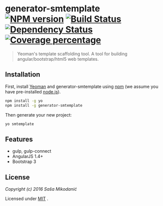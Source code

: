 # generator-smtemplate [![NPM version][npm-image]][npm-url] [![Build Status][travis-image]][travis-url] [![Dependency Status][daviddm-image]][daviddm-url] [![Coverage percentage][coveralls-image]][coveralls-url]
> Yeoman&#39;s template scaffolding tool. A tool for building angular/bootstrap/html5 web templates.

## Installation

First, install [Yeoman](http://yeoman.io) and generator-smtemplate using [npm](https://www.npmjs.com/) (we assume you have pre-installed [node.js](https://nodejs.org/)).

```bash
npm install -g yo
npm install -g generator-smtemplate
```

Then generate your new project:

```bash
yo smtemplate
```




## Features

* gulp, gulp-connect
* AngularJS 1.4+
* Bootstrap 3




## License

*Copyright (c) 2016 Saša Mikodanić*

Licensed under [MIT](https://raw.githubusercontent.com/smikodanic/generator-smtemplate/master/LICENSE) .


[npm-image]: https://badge.fury.io/js/generator-smtemplate.svg
[npm-url]: https://npmjs.org/package/generator-smtemplate
[travis-image]: https://travis-ci.org/smikodanic/generator-smtemplate.svg?branch=master
[travis-url]: https://travis-ci.org/smikodanic/generator-smtemplate
[daviddm-image]: https://david-dm.org/smikodanic/generator-smtemplate.svg?theme=shields.io
[daviddm-url]: https://david-dm.org/smikodanic/generator-smtemplate
[coveralls-image]: https://coveralls.io/repos/smikodanic/generator-smtemplate/badge.svg
[coveralls-url]: https://coveralls.io/r/smikodanic/generator-smtemplate
